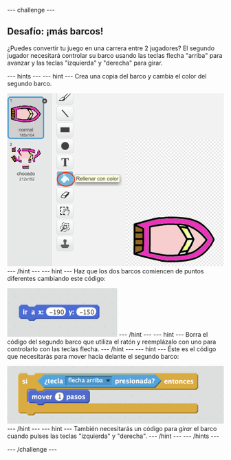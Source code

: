 --- challenge ---

## Desafío: ¡más barcos!

¿Puedes convertir tu juego en una carrera entre 2 jugadores? El segundo jugador necesitará controlar su barco usando las teclas flecha "arriba" para avanzar y las teclas "izquierda" y "derecha" para girar.

--- hints --- --- hint --- Crea una copia del barco y cambia el color del segundo barco.

![captura de pantalla](images/boat-p2.png) --- /hint --- --- hint --- Haz que los dos barcos comiencen de puntos diferentes cambiando este código:

![captura de pantalla](images/boat-p2start-blocks.png) --- /hint --- --- hint --- Borra el código del segundo barco que utiliza el ratón y reemplázalo con uno para controlarlo con las teclas flecha. --- /hint --- --- hint --- Éste es el código que necesitarás para mover hacia delante el segundo barco:

![captura de pantalla](images/boat-p2forward-blocks.png) --- /hint --- --- hint --- También necesitarás un código para *girar* el barco cuando pulses las teclas "izquierda" y "derecha". --- /hint --- --- /hints ---

--- /challenge ---